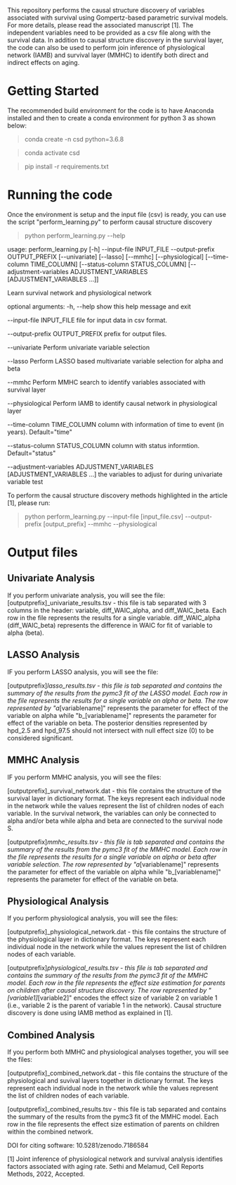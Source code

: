 This repository performs the causal structure discovery of variables associated with survival using Gompertz-based parametric survival models. For more details, please read the associated manuscript [1]. The independent variables need to be provided as a csv file along with the survival data. In addition to causal structure discovery in the survival layer, the code can also be used to perform join inference of physiological network (IAMB) and survival layer (MMHC) to identify both direct and indirect effects on aging.

# Getting Started

The recommended build environment for the code is to have Anaconda installed and then to create a conda environment for python 3 as shown below:

> conda create -n csd python=3.6.8

> conda activate csd

> pip install -r requirements.txt

# Running the code

Once the environment is setup and the input file (csv) is ready, you can use the script "perform_learning.py" to perform causal structure discovery

> python perform_learning.py --help

usage: perform_learning.py [-h] --input-file INPUT_FILE --output-prefix
                           OUTPUT_PREFIX [--univariate] [--lasso] [--mmhc]
                           [--physiological] [--time-column TIME_COLUMN]
                           [--status-column STATUS_COLUMN]
                           [--adjustment-variables ADJUSTMENT_VARIABLES [ADJUSTMENT_VARIABLES ...]]

Learn survival network and physiological network

optional arguments:
  -h, --help            show this help message and exit

  --input-file INPUT_FILE
                        file for input data in csv format.
  
  --output-prefix OUTPUT_PREFIX
                        prefix for output files.

  --univariate          Perform univariate variable selection
  
  --lasso               Perform LASSO based multivariate variable selection
                        for alpha and beta
  
  --mmhc                Perform MMHC search to identify variables associated
                        with survival layer
  
  --physiological       Perform IAMB to identify causal network in
                        physiological layer
  
  --time-column TIME_COLUMN
                        column with information of time to event (in years).
                        Default="time"
  
  --status-column STATUS_COLUMN
                        column with status informtion. Default="status"
  
  --adjustment-variables ADJUSTMENT_VARIABLES [ADJUSTMENT_VARIABLES ...]
                        the variables to adjust for during univariate variable
                        test


To perform the causal structure discovery methods highlighted in the article [1], please run:

> python perform_learning.py --input-file [input_file.csv] --output-prefix [output_prefix] --mmhc --physiological

# Output files

## Univariate Analysis
If you perform univariate analysis, you will see the file:
[outputprefix]_univariate_results.tsv - this file is tab separated with 3 columns in the header: variable, diff_WAIC_alpha, and diff_WAIC_beta. Each row in the file represents the results for a single variable.  diff_WAIC_alpha (diff_WAIC_beta) represents the difference in WAIC for fit of variable to alpha (beta).

## LASSO Analysis
IF you perform LASSO analysis, you will see the file:

[outputprefix]_lasso_results.tsv - this file is tab separated and contains the summary of the results from the pymc3 fit of the LASSO model. Each row in the file represents the results for a single variable on alpha or beta. The row represented by "a_[variablename]" represents the parameter for effect of the variable on alpha while "b_[variablename]" represents the parameter for effect of the variable on beta. The posterior densities represented by hpd_2.5 and hpd_97.5 should not intersect with null effect size (0) to be considered significant.

## MMHC Analysis
IF you perform MMHC analysis, you will see the files:

[outputprefix]_survival_network.dat - this file contains the structure of the survival layer in dictionary format. The keys represent each individual node in the network while the values represent the list of children nodes of each variable. In the survival network, the variables can only be connected to alpha and/or beta while alpha and beta are connected to the survival node S.

[outputprefix]_mmhc_results.tsv - this file is tab separated and contains the summary of the results from the pymc3 fit of the MMHC model. Each row in the file represents the results for a single variable on alpha or beta after variable selection. The row represented by "a_[variablename]" represents the parameter for effect of the variable on alpha while "b_[variablename]" represents the parameter for effect of the variable on beta. 


## Physiological Analysis
If you perform physiological analysis, you will see the files:

[outputprefix]_physiological_network.dat - this file contains the structure of the physiological layer in dictionary format. The keys represent each individual node in the network while the values represent the list of children nodes of each variable. 

[outputprefix]_physiological_results.tsv - this file is tab separated and contains the summary of the results from the pymc3 fit of the MMHC model. Each row in the file represents the effect size estimation for parents on children after causal structure discovery. The row represented by "[variable1]_[variable2]" encodes the effect size of variable 2 on variable 1 (i.e., variable 2 is the parent of variable 1 in the network). Causal structure discovery is done using IAMB method as explained in [1].

## Combined Analysis
If you perform both MMHC and physiological analyses together, you will see the files:

[outputprefix]_combined_network.dat - this file contains the structure of the physiological and suvival layers together in dictionary format. The keys represent each individual node in the network while the values represent the list of children nodes of each variable. 

[outputprefix]_combined_results.tsv - this file is tab separated and contains the summary of the results from the pymc3 fit of the MMHC model. Each row in the file represents the effect size estimation of parents on children within the combined network.

DOI for citing software: 10.5281/zenodo.7186584

[1] Joint inference of physiological network and survival analysis identifies factors associated with aging rate. Sethi and Melamud, Cell Reports Methods, 2022, Accepted.

